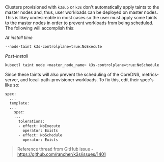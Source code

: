 Clusters provisioned with `k3sup` or `k3s` don't automatically apply taints to the master nodes and, thus, user workloads can be deployed on master nodes.
This is likey undesireable in most cases so the user must apply some taints to the master nodes in order to prevent workloads from being scheduled. The 
following will accomplish this: 

*At install time*
``` bash
--node-taint k3s-controlplane=true:NoExecute
```

*Post-install*
``` bash
kubectl taint node <master_node_name> k3s-controlplane=true:NoSchedule
```

Since these taints will also prevent the scheduling of the CoreDNS, metrics-server, and local-path-provisioner workloads. To fix this, edit their spec's like so:

``` bash
spec:
  ...
  template:
  ...
    spec:
    ...
      tolerations:
      - effect: NoExecute
        operator: Exists
      - effect: NoSchedule
        operator: Exists
```

> Reference thread from GitHub issue - https://github.com/rancher/k3s/issues/1401
